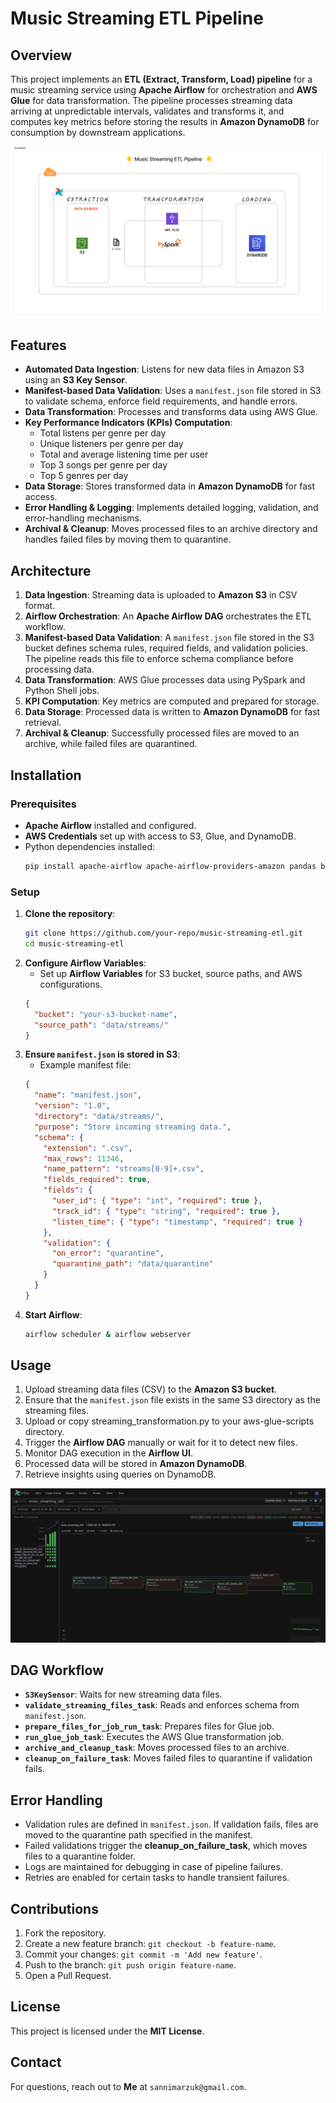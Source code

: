 # Music Streaming ETL Pipeline

## Overview

This project implements an **ETL (Extract, Transform, Load) pipeline** for a music streaming service using **Apache Airflow** for orchestration and **AWS Glue** for data transformation. The pipeline processes streaming data arriving at unpredictable intervals, validates and transforms it, and computes key metrics before storing the results in **Amazon DynamoDB** for consumption by downstream applications.

![Architecture Diagram](/assets/images/data%20pipeline%20architecture.png)

## Features

- **Automated Data Ingestion**: Listens for new data files in Amazon S3 using an **S3 Key Sensor**.
- **Manifest-based Data Validation**: Uses a `manifest.json` file stored in S3 to validate schema, enforce field requirements, and handle errors.
- **Data Transformation**: Processes and transforms data using AWS Glue.
- **Key Performance Indicators (KPIs) Computation**:
  - Total listens per genre per day
  - Unique listeners per genre per day
  - Total and average listening time per user
  - Top 3 songs per genre per day
  - Top 5 genres per day
- **Data Storage**: Stores transformed data in **Amazon DynamoDB** for fast access.
- **Error Handling & Logging**: Implements detailed logging, validation, and error-handling mechanisms.
- **Archival & Cleanup**: Moves processed files to an archive directory and handles failed files by moving them to quarantine.

## Architecture

1. **Data Ingestion**: Streaming data is uploaded to **Amazon S3** in CSV format.
2. **Airflow Orchestration**: An **Apache Airflow DAG** orchestrates the ETL workflow.
3. **Manifest-based Data Validation**: A `manifest.json` file stored in the S3 bucket defines schema rules, required fields, and validation policies. The pipeline reads this file to enforce schema compliance before processing data.
4. **Data Transformation**: AWS Glue processes data using PySpark and Python Shell jobs.
5. **KPI Computation**: Key metrics are computed and prepared for storage.
6. **Data Storage**: Processed data is written to **Amazon DynamoDB** for fast retrieval.
7. **Archival & Cleanup**: Successfully processed files are moved to an archive, while failed files are quarantined.

## Installation

### Prerequisites

- **Apache Airflow** installed and configured.
- **AWS Credentials** set up with access to S3, Glue, and DynamoDB.
- Python dependencies installed:
  ```sh
  pip install apache-airflow apache-airflow-providers-amazon pandas boto3
  ```

### Setup

1. **Clone the repository**:
   ```sh
   git clone https://github.com/your-repo/music-streaming-etl.git
   cd music-streaming-etl
   ```
2. **Configure Airflow Variables**:
   - Set up **Airflow Variables** for S3 bucket, source paths, and AWS configurations.
   ```json
   {
     "bucket": "your-s3-bucket-name",
     "source_path": "data/streams/"
   }
   ```
3. **Ensure `manifest.json` is stored in S3**:
   - Example manifest file:
   ```json
   {
     "name": "manifest.json",
     "version": "1.0",
     "directory": "data/streams/",
     "purpose": "Store incoming streaming data.",
     "schema": {
       "extension": ".csv",
       "max_rows": 11346,
       "name_pattern": "streams[0-9]+.csv",
       "fields_required": true,
       "fields": {
         "user_id": { "type": "int", "required": true },
         "track_id": { "type": "string", "required": true },
         "listen_time": { "type": "timestamp", "required": true }
       },
       "validation": {
         "on_error": "quarantine",
         "quarantine_path": "data/quarantine"
       }
     }
   }
   ```
4. **Start Airflow**:
   ```sh
   airflow scheduler & airflow webserver
   ```

## Usage

1. Upload streaming data files (CSV) to the **Amazon S3 bucket**.
2. Ensure that the `manifest.json` file exists in the same S3 directory as the streaming files.
3. Upload or copy streaming_transformation.py to your aws-glue-scripts directory.
4. Trigger the **Airflow DAG** manually or wait for it to detect new files.
5. Monitor DAG execution in the **Airflow UI**.
6. Processed data will be stored in **Amazon DynamoDB**.
7. Retrieve insights using queries on DynamoDB.

![Dag Run](/assets/images/dag.png)

## DAG Workflow

- **`S3KeySensor`**: Waits for new streaming data files.
- **`validate_streaming_files_task`**: Reads and enforces schema from `manifest.json`.
- **`prepare_files_for_job_run_task`**: Prepares files for Glue job.
- **`run_glue_job_task`**: Executes the AWS Glue transformation job.
- **`archive_and_cleanup_task`**: Moves processed files to an archive.
- **`cleanup_on_failure_task`**: Moves failed files to quarantine if validation fails.

## Error Handling

- Validation rules are defined in `manifest.json`. If validation fails, files are moved to the quarantine path specified in the manifest.
- Failed validations trigger the **cleanup_on_failure_task**, which moves files to a quarantine folder.
- Logs are maintained for debugging in case of pipeline failures.
- Retries are enabled for certain tasks to handle transient failures.

## Contributions

1. Fork the repository.
2. Create a new feature branch: `git checkout -b feature-name`.
3. Commit your changes: `git commit -m 'Add new feature'`.
4. Push to the branch: `git push origin feature-name`.
5. Open a Pull Request.

## License

This project is licensed under the **MIT License**.

## Contact

For questions, reach out to **Me** at `sannimarzuk@gmail.com`.
